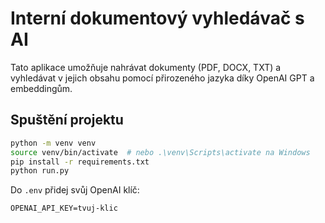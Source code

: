 # Interní dokumentový vyhledávač s AI

Tato aplikace umožňuje nahrávat dokumenty (PDF, DOCX, TXT) a vyhledávat v jejich obsahu pomocí přirozeného jazyka díky OpenAI GPT a embeddingům.

## Spuštění projektu

```bash
python -m venv venv
source venv/bin/activate  # nebo .\venv\Scripts\activate na Windows
pip install -r requirements.txt
python run.py
```

Do `.env` přidej svůj OpenAI klíč:
```
OPENAI_API_KEY=tvuj-klic
```
